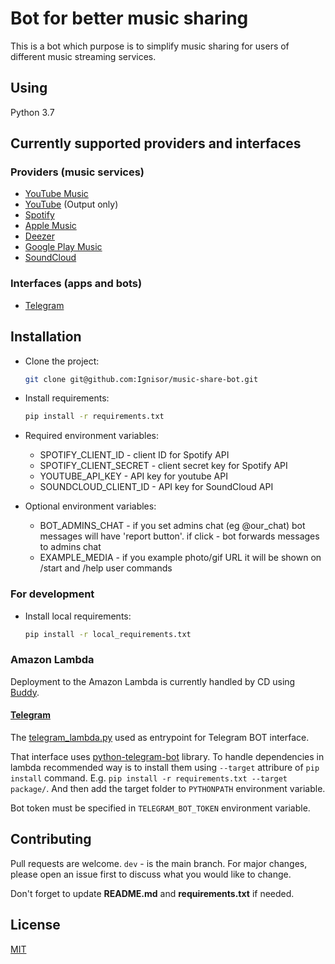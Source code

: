 # Bot for better music sharing
This is a bot which purpose is to simplify music sharing for users of different music streaming services.

## Using
Python 3.7

## Currently supported providers and interfaces
### Providers (music services)
-   [YouTube Music](https://music.youtube.com/)
-   [YouTube](https://www.youtube.com/) (Output only)
-   [Spotify](https://www.spotify.com/)
-   [Apple Music](https://www.apple.com/ru/apple-music/)
-   [Deezer](https://www.deezer.com)
-   [Google Play Music](https://play.google.com/music)
-   [SoundCloud](https://soundcloud.com/)

### Interfaces (apps and bots)
-   [Telegram](https://telegram.org/)

## Installation
-   Clone the project:
    ```bash
    git clone git@github.com:Ignisor/music-share-bot.git
    ```

-   Install requirements:
    ```bash
    pip install -r requirements.txt
    ```

-   Required environment variables:
	-   SPOTIFY_CLIENT_ID - client ID for Spotify API
	-   SPOTIFY_CLIENT_SECRET - client secret key for Spotify API
	-   YOUTUBE_API_KEY - API key for youtube API
	-   SOUNDCLOUD_CLIENT_ID - API key for SoundCloud API

-   Optional environment variables:
    	
	- BOT_ADMINS_CHAT - if you set admins chat (eg @our_chat) bot messages will have 'report button'. if click - bot forwards messages to admins chat
	- EXAMPLE_MEDIA - if you example photo/gif URL it will be shown on /start and /help user commands

### For development
-   Install local requirements:
    ```bash
    pip install -r local_requirements.txt
    ```

### Amazon Lambda
Deployment to the Amazon Lambda is currently handled by CD using [Buddy](https://app.buddy.works/).

#### [Telegram](https://telegram.org/)
The [telegram_lambda.py](telegram_lambda.py) used as entrypoint for Telegram BOT interface. 

That interface uses [python-telegram-bot](https://github.com/python-telegram-bot/python-telegram-bot) library. To handle dependencies in lambda recommended way is to install them using `--target` attribure of `pip install` command. E.g. `pip install -r requirements.txt --target package/`. And then add the target folder to `PYTHONPATH` environment variable.

Bot token must be specified in `TELEGRAM_BOT_TOKEN` environment variable.

## Contributing
Pull requests are welcome. `dev` - is the main branch. For major changes, please open an issue first to discuss what you would like to change.

Don't forget to update **README.md** and **requirements.txt** if needed.

## License
[MIT](https://choosealicense.com/licenses/mit/)
